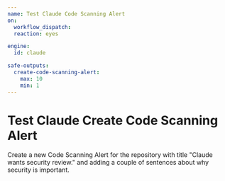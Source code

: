 ```yaml
---
name: Test Claude Code Scanning Alert
on:
  workflow_dispatch:
  reaction: eyes

engine: 
  id: claude

safe-outputs:
  create-code-scanning-alert:
    max: 10
    min: 1
---
```


# Test Claude Create Code Scanning Alert

Create a new Code Scanning Alert for the repository with title "Claude wants security review." and adding a couple of sentences about why security is important.